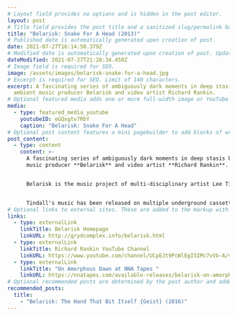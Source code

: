 ```yaml
---
# Layout field provides no options and is hidden in the post editor.
layout: post
# Title field provides the post title and a sanitized slug/permalink based on the title content. !!! Use a descriptive title and then do not change it !!!
title: "Belarisk: Snake For A Head (2013)"
# Published date is automatically generated upon creation of post.
date: 2021-07-27T16:14:50.379Z
# Modified date is automatically generated upon creation of post. Update Manually when the post is updated
dateModified: 2021-07-27T21:28:34.450Z
# Image field is required for SEO.
image: /assets/images/belarisk-snake-for-a-head.jpg
# Excerpt is required for SEO. Limit of 140 characters.
excerpt: A fascinating series of ambiguously dark moments in deep stasis by
  ambient music producer Belarisk and video artist Richard Rankin.
# Optional featured media adds one or more full-width image or YouTube embeds to the top of the post.
media:
  - type: featured_media_youtube
    youtubeID: eGQxgtv7RbY
    caption: "Belarisk: Snake For A Head"
# Optional post content features a mini pagebuilder to add blocks of written content, images, and YouTube embeds to the post. Recommended at least one instance of WYSIWYG block.
post_content:
  - type: content
    content: >-
      A fascinating series of ambiguously dark moments in deep stasis by ambient
      music producer **Belarisk** and video artist **Richard Rankin**.


      Belarisk is the music project of multi-disciplinary artist Lee Tindall. Tindall is also known to record under the names Aphid Palisades, Astronaut (with Daniel Lopatin AKA Oneohtrix Point Never), Mutation In The Gryd and more.


      Tindall's music has been released on multiple underground cassette labels (including his own imprint, Gryd Complex. *Snake For A Head* in particular is from his 2013 cassette release “On Amorphous Dawn”, published by **NNA Tapes**.
# Optional links to external sites. These are added to the markup with rereferrer tags.
links:
  - type: externalLink
    linkTitle: Belarisk Homepage
    linkURL: http://grydcomplex.info/belarisk.html
  - type: externalLink
    linkTitle: Richard Rankin YouTube Channel
    linkURL: https://www.youtube.com/channel/UCpEJt9PcWlEgI5IMc7vVb-A/videos
  - type: externalLink
    linkTitle: "On Amorphous Dawn at NNA Tapes "
    linkURL: https://nnatapes.com/available-releases/belarisk-on-amorphous-dawn-c36/
# Optional recommended posts are determined by the post author and added here. This is good for SEO and internal linking.
recommended_posts:
  title:
    - "Belarisk: The Hand That Bit Itself {Geist} (2016)"
---
```

